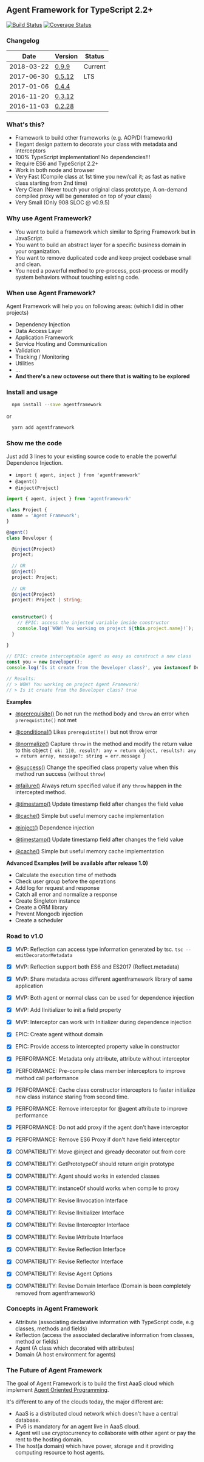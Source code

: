 Agent Framework for TypeScript 2.2+
-----------------------------------

[![Build Status](https://travis-ci.org/agentframework/agentframework.svg?branch=master)](https://travis-ci.org/agentframework/agentframework)
[![Coverage Status](https://coveralls.io/repos/github/agentframework/agentframework/badge.svg?branch=master)](https://coveralls.io/github/agentframework/agentframework?branch=master)

### Changelog

| Date       | Version                                      | Status      |
| ---------- | -------------------------------------------- | ----------- |
| 2018-03-22 | [0.9.9](doc/changelogs/CHANGELOG_0.9.x.md)   | Current     |
| 2017-06-30 | [0.5.12](doc/changelogs/CHANGELOG_0.5.x.md)  | LTS         |
| 2017-01-06 | [0.4.4](doc/changelogs/CHANGELOG_0.4.x.md)   |             |
| 2016-11-20 | [0.3.12](doc/changelogs/CHANGELOG_0.3.x.md)  |             |
| 2016-11-03 | [0.2.28](doc/changelogs/CHANGELOG_0.2.x.md)  |             |


### What's this?

- Framework to build other frameworks (e.g. AOP/DI framework)
- Elegant design pattern to decorate your class with metadata and interceptors 
- 100% TypeScript implementation! No dependencies!!!
- Require ES6 and TypeScript 2.2+
- Work in both node and browser
- Very Fast (Compile class at 1st time you new/call it; as fast as native class starting from 2nd time)
- Very Clean (Never touch your original class prototype, A on-demand compiled proxy will be generated on top of your class)
- Very Small (Only 908 SLOC @ v0.9.5)

### Why use Agent Framework?

- You want to build a framework which similar to Spring Framework but in JavaScript.
- You want to build an abstract layer for a specific business domain in your organization.
- You want to remove duplicated code and keep project codebase small and clean.
- You need a powerful method to pre-process, post-process or modify system behaviors without touching existing code.

### When use Agent Framework?

Agent Framework will help you on following areas: (which I did in other projects)

- Dependency Injection
- Data Access Layer
- Application Framework
- Service Hosting and Communication
- Validation
- Tracking / Monitoring
- Utilities
- ...
- **And there's a new octoverse out there that is waiting to be explored**


### Install and usage

```bash
  npm install --save agentframework
```
or
```bash
  yarn add agentframework
```

### Show me the code

Just add 3 lines to your existing source code to enable the powerful Dependence Injection.

- `import { agent, inject } from 'agentframework'`
- `@agent()`
- `@inject(Project)`

```typescript
import { agent, inject } from 'agentframework'

class Project {
  name = 'Agent Framework';
}

@agent()
class Developer {

  @inject(Project)
  project;
  
  // OR
  @inject()
  project: Project;
  
  // OR
  @inject(Project) 
  project: Project | string;
  
  
  constructor() {
    // EPIC: access the injected variable inside constructor
    console.log(`WOW! You working on project ${this.project.name}!`);
  }
  
}

// EPIC: create interceptable agent as easy as construct a new class
const you = new Developer();
console.log('Is it create from the Developer class?', you instanceof Developer);

// Results:
// > WOW! You working on project Agent Framework!
// > Is it create from the Developer class? true

```

**Examples**

- [@prerequisite()](https://github.com/agentframework/agentframework/blob/master/src/lib/extra/prerequisite.spec.ts) Do not run the method body and `throw` an error when `prerequistite()` not met

- [@conditional()](https://github.com/agentframework/agentframework/blob/master/src/lib/extra/conditional.spec.ts) Likes `prerequistite()` but not throw error

- [@normalize()](https://github.com/agentframework/agentframework/blob/master/src/lib/extra/normalize.spec.ts) Capture `throw` in the method and modify the return value to this object `{ ok: 1|0, result?: any = return object, results?: any = return array, message?: string = err.message }` 

- [@success()](https://github.com/agentframework/agentframework/blob/master/src/lib/extra/success.spec.ts) Change the specified class property value when this method run success (without `throw`)

- [@failure()](https://github.com/agentframework/agentframework/blob/master/src/lib/extra/failure.spec.ts)  Always return specified value if any `throw` happen in the intercepted method.

- [@timestamp()](https://github.com/agentframework/agentframework/blob/master/src/lib/extra/timestamp.spec.ts)  Update timestamp field after changes the field value

- [@cache()](https://github.com/agentframework/agentframework/blob/master/src/lib/extra/cache.spec.ts)  Simple but useful memory cache implementation

- [@inject()](https://github.com/agentframework/agentframework/blob/master/src/lib/extra/inject.spec.ts)  Dependence injection

- [@timestamp()](https://github.com/agentframework/agentframework/blob/master/src/lib/extra/timestamp.spec.ts)  Update timestamp field after changes the field value

- [@cache()](https://github.com/agentframework/agentframework/blob/master/src/lib/extra/cache.spec.ts)  Simple but useful memory cache implementation

**Advanced Examples (will be available after release 1.0)**
- Calculate the execution time of methods
- Check user group before the operations
- Add log for request and response
- Catch all error and normalize a response
- Create Singleton instance
- Create a ORM library
- Prevent Mongodb injection
- Create a scheduler


### Road to v1.0

- [x] MVP: Reflection can access type information generated by tsc. `tsc --emitDecoratorMetadata`
- [x] MVP: Reflection support both ES6 and ES2017 (Reflect.metadata)
- [x] MVP: Share metadata across different agentframework library of same application
- [x] MVP: Both agent or normal class can be used for dependence injection
- [x] MVP: Add IInitializer to init a field property
- [x] MVP: Interceptor can work with Initializer during dependence injection
- [x] EPIC: Create agent without domain
- [x] EPIC: Provide access to intercepted property value in constructor
- [x] PERFORMANCE: Metadata only attribute, attribute without interceptor
- [x] PERFORMANCE: Pre-compile class member interceptors to improve method call performance
- [x] PERFORMANCE: Cache class constructor interceptors to faster initialize new class instance staring from second time.
- [x] PERFORMANCE: Remove interceptor for @agent attribute to improve performance
- [x] PERFORMANCE: Do not add proxy if the agent don't have interceptor
- [x] PERFORMANCE: Remove ES6 Proxy if don't have field interceptor
- [x] COMPATIBILITY: Move @inject and @ready decorator out from core
- [x] COMPATIBILITY: GetPrototypeOf should return origin prototype
- [x] COMPATIBILITY: Agent should works in extended classes
- [x] COMPATIBILITY: instanceOf should works when compile to proxy 
- [x] COMPATIBILITY: Revise IInvocation Interface
- [x] COMPATIBILITY: Revise IInitializer Interface
- [x] COMPATIBILITY: Revise IInterceptor Interface
- [x] COMPATIBILITY: Revise IAttribute Interface
- [x] COMPATIBILITY: Revise Reflection Interface
- [x] COMPATIBILITY: Revise Reflector Interface
- [x] COMPATIBILITY: Revise Agent Options
- [x] COMPATIBILITY: Revise Domain Interface (Domain is been completely removed from agentframework)


### Concepts in Agent Framework

- Attribute (associating declarative information with TypeScript code, e.g classes, methods and fields)
- Reflection (access the associated declarative information from classes, method or fields)
- Agent (A class which decorated with attributes)
- Domain (A host environment for agents)


### The Future of Agent Framework

The goal of Agent Framework is to build the first AaaS cloud which implement [Agent Oriented Programming](https://en.wikipedia.org/wiki/Agent-oriented_programming).

It's different to any of the clouds today, the major different are:

- AaaS is a distributed cloud network which doesn't have a central database. 
- IPv6 is mandatory for an agent live in AaaS cloud.
- Agent will use cryptocurrency to collaborate with other agent or pay the rent to the hosting domain.
- The host(a domain) which have power, storage and it providing computing resource to host agents.


